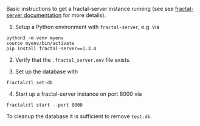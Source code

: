 Basic instructions to get a fractal-server instance running (see see [fractal-server documentation](https://fractal-analytics-platform.github.io/fractal-server/install_and_deploy/) for more details).


1. Setup a Python environment with `fractal-server`, e.g. via
```console
python3 -m venv myenv
source myenv/bin/activate
pip install fractal-server==1.3.4
```

2. Verify that the `.fractal_server.env` file exists.

3. Set up the database with
```console
fractalctl set-db
```

4. Start up a fractal-server instance on port 8000 via
```console
fractalctl start --port 8000
```

To cleanup the database it is sufficient to remove `test.db`.
